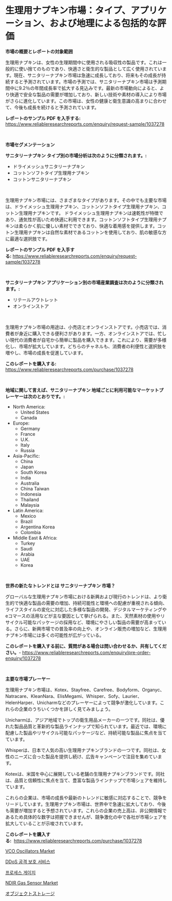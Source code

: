 <p><h1>生理用ナプキン市場：タイプ、アプリケーション、および地理による包括的な評価</h1></p><p><strong>市場の概要とレポートの対象範囲</strong></p>
<p><p>生理用ナプキンは、女性の生理期間中に使用される吸収性の製品です。これは一般的に使い捨てのものであり、快適さと衛生的な製品として広く使用されています。現在、サニタリーナプキン市場は急速に成長しており、将来もその成長が持続すると予測されています。市場の予測では、サニタリーナプキン市場は予測期間中に9.2％の年間成長率で拡大する見込みです。最新の市場動向によると、より快適で安全な製品の需要が増加しており、新しい技術や素材の導入により市場がさらに進化しています。この市場は、女性の健康と衛生意識の高まりに合わせて、今後も成長を続けると予測されています。</p></p>
<p><strong>レポートのサンプル PDF を入手する:</strong> <a href="https://www.reliableresearchreports.com/enquiry/request-sample/1037278">https://www.reliableresearchreports.com/enquiry/request-sample/1037278</a></p>
<p>&nbsp;</p>
<p><strong>市場セグメンテーション</strong></p>
<p><strong>サニタリーナプキン タイプ別の市場分析は次のように分類されます。:</strong></p>
<p><ul><li>ドライメッシュサニタリーナプキン</li><li>コットンソフトタイプ生理用ナプキン</li><li>コットンサニタリーナプキン</li></ul></p>
<p>&nbsp;</p>
<p><p>生理用ナプキン市場には、さまざまなタイプがあります。その中でも主要な市場は、ドライメッシュ生理用ナプキン、コットンソフトタイプ生理用ナプキン、コットン生理用ナプキンです。 ドライメッシュ生理用ナプキンは速乾性が特徴であり、通気性が高いため快適に利用できます。コットンソフトタイプ生理用ナプキンは柔らかく肌に優しい素材でできており、快適な着用感を提供します。コットン生理用ナプキンは自然な素材であるコットンを使用しており、肌の敏感な方に最適な選択肢です。</p></p>
<p><strong>レポートのサンプル PDF を入手する:</strong>&nbsp;<a href="https://www.reliableresearchreports.com/enquiry/request-sample/1037278">https://www.reliableresearchreports.com/enquiry/request-sample/1037278</a></p>
<p>&nbsp;</p>
<p><strong> サニタリーナプキン アプリケーション別の市場産業調査は次のように分類されます。:</strong></p>
<p><ul><li>リテールアウトレット</li><li>オンラインストア</li></ul></p>
<p>&nbsp;</p>
<p><p>生理用ナプキン市場の用途は、小売店とオンラインストアです。小売店では、消費者が身近に購入できる便利さがあります。一方、オンラインストアでは、忙しい現代の消費者が自宅から簡単に製品を購入できます。これにより、需要が多様化し、市場が拡大しています。どちらのチャネルも、消費者の利便性と選択肢を増やし、市場の成長を促進しています。</p></p>
<p><strong>このレポートを購入する:</strong>&nbsp; <a href="https://www.reliableresearchreports.com/purchase/1037278">https://www.reliableresearchreports.com/purchase/1037278</a></p>
<p>&nbsp;</p>
<p><strong>地域に関して言えば、サニタリーナプキン 地域ごとに利用可能なマーケットプレーヤーは次のとおりです。:</strong></p>
<p><ul>
    <li>
        North America:
        <ul>
            <li>United States</li>
            <li>Canada</li>
        </ul>
    </li>
    <li>
        Europe:
        <ul>
            <li>Germany</li>
            <li>France</li>
            <li>U.K.</li>
            <li>Italy</li>
            <li>Russia</li>
        </ul>
    </li>
    <li>
        Asia-Pacific:
        <ul>
            <li>China</li>
            <li>Japan</li>
            <li>South Korea</li>
            <li>India</li>
            <li>Australia</li>
            <li>China Taiwan</li>
            <li>Indonesia</li>
            <li>Thailand</li>
            <li>Malaysia</li>
        </ul>
    </li>
    <li>
        Latin America:
        <ul>
            <li>Mexico</li>
            <li>Brazil</li>
            <li>Argentina Korea</li>
            <li>Colombia</li>
        </ul>
    </li>
    <li>
        Middle East & Africa:
        <ul>
            <li>Turkey</li>
            <li>Saudi</li>
            <li>Arabia</li>
            <li>UAE</li>
            <li>Korea</li>
        </ul>
    </li>
    </ul></p>
<p>&nbsp;</p>
<p><strong>世界の新たなトレンドとは サニタリーナプキン 市場？</strong></p>
<p><p>グローバルな生理用ナプキン市場における新興および現行のトレンドは、より衛生的で快適な製品の需要の増加、持続可能性と環境への配慮が重視される傾向、ライフスタイルの変化に対応した多様な製品の開発、デジタルマーケティングやeコマースの活用などが主な要因として挙げられる。また、天然素材の使用やリサイクル可能なパッケージの採用など、環境にやさしい製品の需要が高まっている。さらに、新興市場での普及率の向上や、オンライン販売の増加など、生理用ナプキン市場には多くの可能性が広がっている。</p></p>
<p><strong>このレポートを購入する前に、質問がある場合は問い合わせるか、共有してください。</strong>- <a href="https://www.reliableresearchreports.com/enquiry/pre-order-enquiry/1037278">https://www.reliableresearchreports.com/enquiry/pre-order-enquiry/1037278</a></p>
<p>&nbsp;</p>
<p><strong>主要な市場プレーヤー</strong></p>
<p><p>生理用ナプキン市場は、Kotex、Stayfree、Carefree、Bodyform、Organyc、Natracare、KleanNara、ElisMegami、Whisper、Sofy、Laurier、HelenHarper、Unicharmなどのプレーヤーによって競争が激化しています。これらの企業のうちいくつかを詳しく見てみましょう。</p><p>Unicharmは、アジア地域でトップの衛生用品メーカーの一つです。同社は、優れた製品品質と革新的な製品ラインナップで知られています。最近では、環境に配慮した製品やリサイクル可能なパッケージなど、持続可能な製品に焦点を当てています。</p><p>Whisperは、日本で人気の高い生理用ナプキンブランドの一つです。同社は、女性のニーズに合った製品を提供し続け、広告キャンペーンで注目を集めています。</p><p>Kotexは、米国を中心に展開している老舗の生理用ナプキンブランドです。同社は、品質と信頼性に焦点を当て、豊富な製品ラインナップで市場シェアを維持しています。</p><p>これらの企業は、市場の成長や最新のトレンドに敏感に対応することで、競争をリードしています。生理用ナプキン市場は、世界中で急速に拡大しており、今後も需要が増加すると予想されています。これらの企業の売上高は、非公開情報であるため具体的な数字は把握できませんが、競争激化の中で各社が市場シェアを拡大していることが示唆されています。</p></p>
<p><strong>このレポートを購入する:</strong>&nbsp;&nbsp;<a href="https://www.reliableresearchreports.com/purchase/1037278">https://www.reliableresearchreports.com/purchase/1037278</a></p>
<p><p><a href="https://github.com/kathiaseamanalvaradovlprc2h/Market-Research-Report-List-1/blob/main/vco-oscillators-market.md">VCO Oscillators Market</a></p><p><a href="https://medium.com/@leeusso5656/ddos-%EA%B3%B5%EA%B2%A9-%EB%B0%A9%EC%96%B4-%EC%84%9C%EB%B9%84%EC%8A%A4-%EC%8B%9C%EC%9E%A5-2031%EB%85%84%EA%B9%8C%EC%A7%80%EC%9D%98-%ED%8A%B8%EB%A0%8C%EB%93%9C-%EC%98%88%EC%B8%A1-%EB%B0%8F-%EA%B2%BD%EC%9F%81-%EB%B6%84%EC%84%9D-ca13a578a0dd">DDoS 공격 보호 서비스</a></p><p><a href="https://github.com/Maeennan456456/Market-Research-Report-List-1/blob/main/367937510597.md">프로세스 게이지</a></p><p><a href="https://medium.com/@leneciacharles/ndir-gas-sensor-market-analysis-its-cagr-market-segmentation-and-global-industry-overview-1401c3a50e24">NDIR Gas Sensor Market</a></p><p><a href="https://medium.com/@lillianamurazik2023/%E3%82%AA%E3%83%96%E3%82%B8%E3%82%A7%E3%82%AF%E3%83%88%E3%82%B9%E3%83%88%E3%83%AC%E3%83%BC%E3%82%B8%E5%B8%82%E5%A0%B4%E3%82%B7%E3%82%A7%E3%82%A2%E3%81%AE%E9%80%B2%E5%8C%96%E3%81%A8%E5%B8%82%E5%A0%B4%E6%88%90%E9%95%B7%E3%83%88%E3%83%AC%E3%83%B3%E3%83%892024%E5%B9%B4%E3%81%8B%E3%82%892031%E5%B9%B4%E3%81%BE%E3%81%A7-2b4c5fdba9f5">オブジェクトストレージ</a></p></p>
